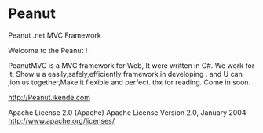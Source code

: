 Peanut
======

Peanut .net MVC Framework

Welcome to the Peanut !

PeanutMVC is a MVC framework for Web, It were written in C#. We work for it, Show u a easily,safely,efficiently framework in developing . and U can jion us together,Make it flexible and perfect. thx for reading. Come in soon.

http://Peanut.ikende.com

Apache License 2.0 (Apache)
Apache License
Version 2.0, January 2004
http://www.apache.org/licenses/